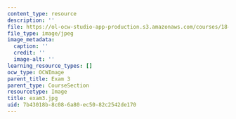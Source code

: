 ```yaml
---
content_type: resource
description: ''
file: https://ol-ocw-studio-app-production.s3.amazonaws.com/courses/18-03sc-differential-equations-fall-2011/7b43018b8c086a80ec5082c2542de170_exam3.jpg
file_type: image/jpeg
image_metadata:
  caption: ''
  credit: ''
  image-alt: ''
learning_resource_types: []
ocw_type: OCWImage
parent_title: Exam 3
parent_type: CourseSection
resourcetype: Image
title: exam3.jpg
uid: 7b43018b-8c08-6a80-ec50-82c2542de170
---
```

